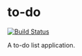 # to-do
[![Build Status][badge-build]](https://travis-ci.org/solus-impar/to-do)

A to-do list application.

[badge-build]: https://travis-ci.org/solus-impar/to-do.png
